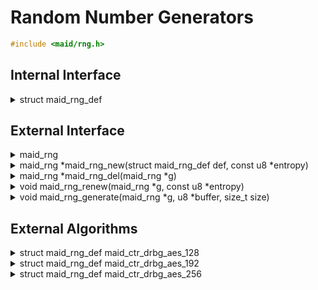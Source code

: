 <!---
 *  This file is part of libmaid
 *
 *  Libmaid is free software; you can redistribute it and/or
 *  modify it under the terms of the GNU Lesser General Public
 *  License as published by the Free Software Foundation; either
 *  version 2.1 of the License, or (at your option) any later version.
 *
 *  Libmaid is distributed in the hope that it will be useful,
 *  but WITHOUT ANY WARRANTY; without even the implied warranty of
 *  MERCHANTABILITY or FITNESS FOR A PARTICULAR PURPOSE.
 *  See the GNU Lesser General Public License for more details.
 *
 *  You should have received a copy of the GNU Lesser General Public
 *  License along with libmaid; if not, see <https://www.gnu.org/licenses/>.
--->

# Random Number Generators

```c
#include <maid/rng.h>
```

## Internal Interface

<details>
<summary>struct maid_rng_def</summary>
Type that defines a RNG algorithm

</details>

## External Interface

<details>
<summary>maid_rng</summary>
Opaque type that contains the state of a RNG

</details>

<details>
<summary>maid_rng *maid_rng_new(struct maid_rng_def def,
                                const u8 *entropy)</summary>
Creates a RNG instance

### Parameters
| name    | description          |
|---------|----------------------|
| def     | Algorithm definition |
| entropy | Algorithm-dependent  |

### Return value
| case    | description       |
|---------|-------------------|
| Success | maid_rng instance |
| Failure | NULL              |

</details>

<details>
<summary>maid_rng *maid_rng_del(maid_rng *g)</summary>
Deletes a RNG instance

### Parameters
| name | description       |
|------|-------------------|
| g    | maid_rng instance |

### Return value
| case   | description |
|--------|-------------|
| Always | NULL        |

</details>

<details>
<summary>void maid_rng_renew(maid_rng *g, const u8 *entropy)</summary>
Recreates a RNG instance

### Parameters
| name    | description          |
|---------|----------------------|
| g       | maid_rng instance    |
| entropy | Algorithm-dependent  |

</details>

<details>
<summary>void maid_rng_generate(maid_rng *g, u8 *buffer,
                                size_t size)</summary>
Generates pseudorandom bytes

### Parameters
| name   | description             |
|--------|-------------------------|
| g      | maid_rng instance       |
| buffer | Memory to be written on |
| size   | Size of the operation   |

</details>

## External Algorithms

<details>
<summary>struct maid_rng_def maid_ctr_drbg_aes_128</summary>
CTR-DRBG with AES-128 (NIST)

### Parameters
| name    | description |
|---------|-------------|
| entropy | 32 bytes    |
</details>

<details>
<summary>struct maid_rng_def maid_ctr_drbg_aes_192</summary>
CTR-DRBG with AES-192 (NIST)

### Parameters
| name    | description |
|---------|-------------|
| entropy | 40 bytes    |
</details>

<details>
<summary>struct maid_rng_def maid_ctr_drbg_aes_256</summary>
CTR-DRBG with AES-256 (NIST)

### Parameters
| name    | description |
|---------|-------------|
| entropy | 48 bytes    |
</details>
